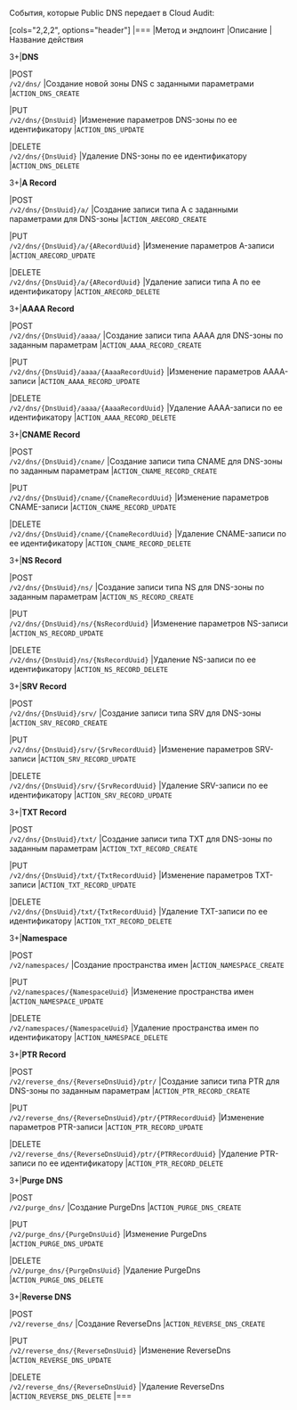События, которые Public DNS передает в Cloud Audit:

[cols="2,2,2", options="header"]
|===
|Метод и эндпоинт
|Описание
|Название действия

3+|**DNS**

|POST<br>`/v2/dns/`
|Создание новой зоны DNS с заданными параметрами
|`ACTION_DNS_CREATE`

|PUT<br>`/v2/dns/{DnsUuid}`
|Изменение параметров DNS-зоны по ее идентификатору
|`ACTION_DNS_UPDATE`

|DELETE<br>`/v2/dns/{DnsUuid}`
|Удаление DNS-зоны по ее идентификатору
|`ACTION_DNS_DELETE`

3+|**A Record**

|POST<br>`/v2/dns/{DnsUuid}/a/`
|Создание записи типа A с заданными параметрами для DNS-зоны
|`ACTION_ARECORD_CREATE`

|PUT<br>`/v2/dns/{DnsUuid}/a/{ARecordUuid}`
|Изменение параметров A-записи
|`ACTION_ARECORD_UPDATE`

|DELETE<br>`/v2/dns/{DnsUuid}/a/{ARecordUuid}`
|Удаление записи типа A по ее идентификатору
|`ACTION_ARECORD_DELETE`

3+|**AAAA Record**

|POST<br>`/v2/dns/{DnsUuid}/aaaa/`
|Создание записи типа AAAA для DNS-зоны по заданным параметрам
|`ACTION_AAAA_RECORD_CREATE`

|PUT<br>`/v2/dns/{DnsUuid}/aaaa/{AaaaRecordUuid}`
|Изменение параметров AAAA-записи
|`ACTION_AAAA_RECORD_UPDATE`

|DELETE<br>`/v2/dns/{DnsUuid}/aaaa/{AaaaRecordUuid}`
|Удаление AAAA-записи по ее идентификатору
|`ACTION_AAAA_RECORD_DELETE`

3+|**CNAME Record**

|POST<br>`/v2/dns/{DnsUuid}/cname/`
|Создание записи типа CNAME для DNS-зоны по заданным параметрам
|`ACTION_CNAME_RECORD_CREATE`

|PUT<br>`/v2/dns/{DnsUuid}/cname/{CnameRecordUuid}`
|Изменение параметров CNAME-записи
|`ACTION_CNAME_RECORD_UPDATE`

|DELETE<br>`/v2/dns/{DnsUuid}/cname/{CnameRecordUuid}`
|Удаление CNAME-записи по ее идентификатору
|`ACTION_CNAME_RECORD_DELETE`

3+|**NS Record**

|POST<br>`/v2/dns/{DnsUuid}/ns/`
|Создание записи типа NS для DNS-зоны по заданным параметрам
|`ACTION_NS_RECORD_CREATE`

|PUT<br>`/v2/dns/{DnsUuid}/ns/{NsRecordUuid}`
|Изменение параметров NS-записи
|`ACTION_NS_RECORD_UPDATE`

|DELETE<br>`/v2/dns/{DnsUuid}/ns/{NsRecordUuid}`
|Удаление NS-записи по ее идентификатору
|`ACTION_NS_RECORD_DELETE`

3+|**SRV Record**

|POST<br>`/v2/dns/{DnsUuid}/srv/`
|Создание записи типа SRV для DNS-зоны
|`ACTION_SRV_RECORD_CREATE`

|PUT<br>`/v2/dns/{DnsUuid}/srv/{SrvRecordUuid}`
|Изменение параметров SRV-записи
|`ACTION_SRV_RECORD_UPDATE`

|DELETE<br>`/v2/dns/{DnsUuid}/srv/{SrvRecordUuid}`
|Удаление SRV-записи по ее идентификатору
|`ACTION_SRV_RECORD_UPDATE`

3+|**TXT Record**

|POST<br>`/v2/dns/{DnsUuid}/txt/`
|Создание записи типа TXT для DNS-зоны по заданным параметрам
|`ACTION_TXT_RECORD_CREATE`

|PUT<br>`/v2/dns/{DnsUuid}/txt/{TxtRecordUuid}`
|Изменение параметров TXT-записи
|`ACTION_TXT_RECORD_UPDATE`

|DELETE<br>`/v2/dns/{DnsUuid}/txt/{TxtRecordUuid}`
|Удаление TXT-записи по ее идентификатору
|`ACTION_TXT_RECORD_DELETE`

3+|**Namespace**

|POST<br>`/v2/namespaces/`
|Создание пространства имен
|`ACTION_NAMESPACE_CREATE`

|PUT<br>`/v2/namespaces/{NamespaceUuid}`
|Изменение пространства имен
|`ACTION_NAMESPACE_UPDATE`

|DELETE<br>`/v2/namespaces/{NamespaceUuid}`
|Удаление пространства имен по идентификатору
|`ACTION_NAMESPACE_DELETE`

3+|**PTR Record**

|POST<br>`/v2/reverse_dns/{ReverseDnsUuid}/ptr/`
|Создание записи типа PTR для DNS-зоны по заданным параметрам
|`ACTION_PTR_RECORD_CREATE`

|PUT<br>`/v2/reverse_dns/{ReverseDnsUuid}/ptr/{PTRRecordUuid}`
|Изменение параметров PTR-записи
|`ACTION_PTR_RECORD_UPDATE`

|DELETE<br>`/v2/reverse_dns/{ReverseDnsUuid}/ptr/{PTRRecordUuid}`
|Удаление PTR-записи по ее идентификатору
|`ACTION_PTR_RECORD_DELETE`

3+|**Purge DNS**

|POST<br>`/v2/purge_dns/`
|Создание PurgeDns
|`ACTION_PURGE_DNS_CREATE`

|PUT<br>`/v2/purge_dns/{PurgeDnsUuid}`
|Изменение PurgeDns
|`ACTION_PURGE_DNS_UPDATE`

|DELETE<br>`/v2/purge_dns/{PurgeDnsUuid}`
|Удаление PurgeDns
|`ACTION_PURGE_DNS_DELETE`

3+|**Reverse DNS**

|POST<br>`/v2/reverse_dns/`
|Создание ReverseDns
|`ACTION_REVERSE_DNS_CREATE`

|PUT<br>`/v2/reverse_dns/{ReverseDnsUuid}`
|Изменение ReverseDns
|`ACTION_REVERSE_DNS_UPDATE`

|DELETE<br>`/v2/reverse_dns/{ReverseDnsUuid}`
|Удаление ReverseDns
|`ACTION_REVERSE_DNS_DELETE`
|===
